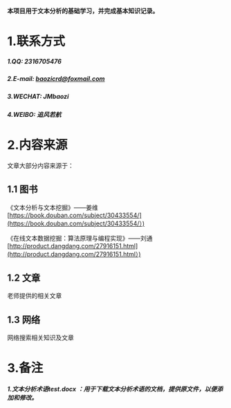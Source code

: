 **本项目用于文本分析的基础学习，并完成基本知识记录。**



# 1.联系方式

##### 1.QQ: 2316705476

##### 2.E-mail: baozicrd@foxmail.com

##### 3.WECHAT: JMbaozi

##### 4.WEIBO: 追风若航

# 2.内容来源

文章大部分内容来源于：

## 1.1 图书

《文本分析与文本挖掘》——姜维  [https://book.douban.com/subject/30433554/](https://book.douban.com/subject/30433554/）) 

《在线文本数据挖掘：算法原理与编程实现》——刘通 [http://product.dangdang.com/27916151.html](http://product.dangdang.com/27916151.html）) 

## 1.2 文章

 老师提供的相关文章

## 1.3 网络

 网络搜索相关知识及文章

# 3.备注

#####  1.文本分析术语test.docx ：用于下载文本分析术语的文档，提供原文件，以便添加和修改。 
